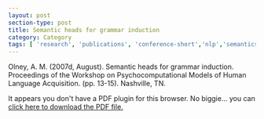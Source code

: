 ```yaml
---
layout: post
section-type: post
title: Semantic heads for grammar induction
category: Category
tags: [ 'research', 'publications', 'conference-short','nlp','semantics' ]
---
```

Olney, A. M. (2007d, August). Semantic heads for grammar induction. Proceedings of the Workshop on Psychocomputational Models of Human Language Acquisition. (pp. 13-15). Nashville, TN. 

<object data="https://umdrive.memphis.edu/aolney/public/publications/olney_psychocompla07.pdf" type="application/pdf" width="100%" height="600px">
 
  <p>It appears you don't have a PDF plugin for this browser.
  No biggie... you can <a href="https://umdrive.memphis.edu/aolney/public/publications/olney_psychocompla07.pdf">click here to
  download the PDF file.</a></p>
  
</object>
